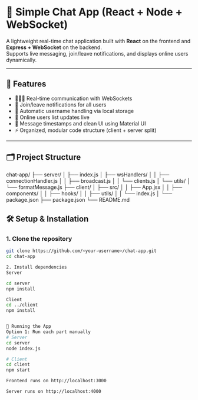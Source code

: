 # 💬 Simple Chat App (React + Node + WebSocket)

A lightweight real-time chat application built with **React** on the frontend and **Express + WebSocket** on the backend.  
Supports live messaging, join/leave notifications, and displays online users dynamically.

---

## 🚀 Features

- 🧑‍🤝‍🧑 Real-time communication with WebSockets  
- 🔔 Join/leave notifications for all users  
- 🧠 Automatic username handling via local storage  
- 👀 Online users list updates live  
- 💬 Message timestamps and clean UI using Material UI  
- ⚡ Organized, modular code structure (client + server split)

---

## 🗂️ Project Structure

chat-app/
├── server/
│ ├── index.js
│ ├── wsHandlers/
│ │ ├── connectionHandler.js
│ │ ├── broadcast.js
│ │ └── clients.js
│ └── utils/
│ └── formatMessage.js
├── client/
│ ├── src/
│ │ ├── App.jsx
│ │ ├── components/
│ │ ├── hooks/
│ │ ├── utils/
│ │ └── index.js
│ └── package.json
├── package.json
└── README.md

## 🛠️ Setup & Installation

### 1. Clone the repository
```bash
git clone https://github.com/<your-username>/chat-app.git
cd chat-app

2. Install dependencies
Server

cd server
npm install

Client
cd ../client
npm install


🏃 Running the App
Option 1: Run each part manually
# Server
cd server
node index.js

# Client
cd client
npm start

Frontend runs on http://localhost:3000

Server runs on http://localhost:4000
